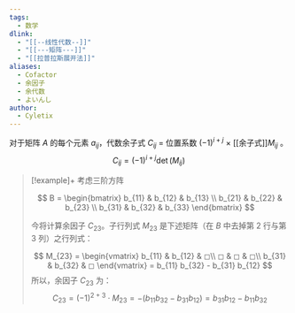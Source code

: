 ```yaml
---
tags:
  - 数学
dlink:
  - "[[--线性代数--]]"
  - "[[---矩阵---]]"
  - "[[拉普拉斯展开法]]"
aliases:
  - Cofactor
  - 余因子
  - 余代数
  - よいんし
author:
  - Cyletix
---
```

对于矩阵 $A$ 的每个元素 $a_{ij}$，代数余子式 $C_{ij}$ = 位置系数 $(-1)^{i+j}$ $\times$ [[余子式]]$M_{ij}$ 。
$$
C_{ij} = (-1)^{i+j} \det(M_{ij})
$$

>[!example]+
> 考虑三阶方阵
> 
> $$
> B = \begin{bmatrix}
> b_{11} & b_{12} & b_{13} \\
> b_{21} & b_{22} & b_{23} \\
> b_{31} & b_{32} & b_{33}
> \end{bmatrix}
> $$
> 
> 今将计算余因子 $C_{23}$。子行列式 $M_{23}$ 是下述矩阵（在 $B$ 中去掉第 2 行与第 3 列）之行列式：
> 
> $$
> M_{23} = \begin{vmatrix}
> b_{11} & b_{12} & ◻\\
> ◻  & ◻ & ◻\\
> b_{31} & b_{32} & ◻
> \end{vmatrix}
> = b_{11} b_{32} - b_{31} b_{12}
> $$
> 所以，余因子 $C_{23}$ 为：
> $$
> C_{23} = (-1)^{2+3} \cdot M_{23} = - (b_{11} b_{32} - b_{31} b_{12}) = b_{31} b_{12} - b_{11} b_{32}
> $$
